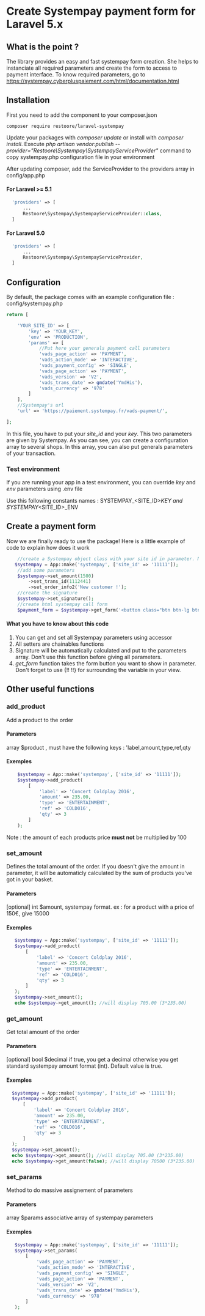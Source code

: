 # Create Systempay payment form for Laravel 5.x

## What is the point ?
The library provides an easy and fast systempay form creation. She helps to instanciate all required parameters and create the form to access to payment interface. To know required parameters, go to https://systempay.cyberpluspaiement.com/html/documentation.html

## Installation
First you need to add the component to your composer.json
```
composer require restoore/laravel-systempay
```
Update your packages with *composer update* or install with *composer install*.
Execute *php artisan vendor:publish --provider="Restoore\Systempay\SystempayServiceProvider"* command to copy systempay.php configuration file in your environment

After updating composer, add the ServiceProvider to the providers array in config/app.php

#### For Laravel >= 5.1
```php
  'providers' => [
      ...
      Restoore\Systempay\SystempayServiceProvider::class,
  ]
```

#### For Laravel 5.0
```php
  'providers' => [
      ...
      Restoore\Systempay\SystempayServiceProvider,
  ]
```

## Configuration
By default, the package comes with an example configuration file : config/systempay.php
```php
return [

    'YOUR_SITE_ID' => [
        'key' => 'YOUR_KEY',
        'env' => 'PRODUCTION',
        'params' => [
            //Put here your generals payment call parameters
            'vads_page_action' => 'PAYMENT',
            'vads_action_mode' => 'INTERACTIVE',
            'vads_payment_config' => 'SINGLE',
            'vads_page_action' => 'PAYMENT',
            'vads_version' => 'V2',
            'vads_trans_date' => gmdate('YmdHis'),
            'vads_currency' => '978'
        ]
    ],
    //Systempay's url
    'url' => 'https://paiement.systempay.fr/vads-payment/',

];
```
In this file, you have to put your *site_id* and your *key*. This two parameters are given by Systempay. As you can see,
you can create a configuration array to several shops. In this array, you can also put generals parameters of your transaction.

### Test environment
If you are running your app in a test environment, you can override *key* and *env* parameters using .env file

Use this following constants names : SYSTEMPAY_\<SITE_ID\>_KEY and SYSTEMPAY_\<SITE_ID\>_ENV

## Create a payment form
Now we are finally ready to use the package! Here is a little example of code to explain how does it work
```php
    //create a Systempay object class with your site id in parameter. Note that it will automatically get your configuration in config/systempay.php
   $systempay = App::make('systempay', ['site_id' => '11111']);
    //add some parameters
    $systempay->set_amount(1500)
        ->set_trans_id(1112441)
        ->set_order_info2('New customer !');
    //create the signature
    $systempay->set_signature();
    //create html systempay call form
    $payment_form = $systempay->get_form('<button class="btn btn-lg btn-primary btn-payment" type="submit">Valider et payer</button>');
```

#### What you have to know about this code
1. You can get and set all Systempay parameters using accessor
2. All setters are chainables functions
3. Signature will be automatically calculated and put to the parameters array. Don't use this function before giving all parameters.
4. *get_form* function takes the form button you want to show in parameter. Don't forget to use {!! !!} for surrounding the variable in your view.

## Other useful functions

### add_product
Add a product to the order
#### Parameters
array $product , must have the following keys : 'label,amount,type,ref,qty
#### Exemples
```php
    $systempay = App::make('systempay', ['site_id' => '11111']);
    $systempay->add_product(
        [
            'label' => 'Concert Coldplay 2016',
            'amount' => 235.00,
            'type' => 'ENTERTAINMENT',
            'ref' => 'COLD016',
            'qty' => 3
        ]
    );
```
Note : the amount of each products price **must not** be multiplied by 100

### set_amount
Defines the total amount of the order. If you doesn't give the amount in parameter, it will be automaticly calculated by the sum of products you've got in your basket.
#### Parameters
[optional] int $amount, systempay format. ex : for a product with a price of 150€, give 15000
#### Exemples
```php
   $systempay = App::make('systempay', ['site_id' => '11111']);
   $systempay->add_product(
       [
           'label' => 'Concert Coldplay 2016',
           'amount' => 235.00,
           'type' => 'ENTERTAINMENT',
           'ref' => 'COLD016',
           'qty' => 3
       ]
   );
   $systempay->set_amount();
   echo $systempay->get_amount(); //will display 705.00 (3*235.00)
```
   
### get_amount
Get total amount of the order
#### Parameters
[optional] bool $decimal if true, you get a decimal otherwise you get standard systempay amount format (int). Default value is true.
#### Exemples
```php
  $systempay = App::make('systempay', ['site_id' => '11111']);
  $systempay->add_product(
      [
          'label' => 'Concert Coldplay 2016',
          'amount' => 235.00,
          'type' => 'ENTERTAINMENT',
          'ref' => 'COLD016',
          'qty' => 3
      ]
  );
  $systempay->set_amount();
  echo $systempay->get_amount(); //will display 705.00 (3*235.00)
  echo $systempay->get_amount(false); //will display 70500 (3*235.00)
```
   
### set_params
Method to do massive assignement of parameters
#### Parameters
array $params associative array of systempay parameters
#### Exemples
```php
   $systempay = App::make('systempay', ['site_id' => '11111']);
   $systempay->set_params(
       [
           'vads_page_action' => 'PAYMENT',
           'vads_action_mode' => 'INTERACTIVE',
           'vads_payment_config' => 'SINGLE',
           'vads_page_action' => 'PAYMENT',
           'vads_version' => 'V2',
           'vads_trans_date' => gmdate('YmdHis'),
           'vads_currency' => '978'
       ]
   );
```
